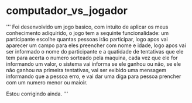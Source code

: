 # computador_vs_jogador
'''
Foi desenvolvido um jogo basico, com intuito de aplicar os meus conhecimento adiquirido, o jogo tem a sequinte funcionalidade: um participante escolhe quantas pessoas irão participar, logo apos vai aparecer um campo para eles preencher com nome e idade, logo apos vai ser informado o nome do participante e a quatidade de tentativas que ele tem para acerta o numero sorteado pela maquina, cada vez que ele for informando um valor, o sistema vai informa se ele ganhou ou não, se ele não ganhou na primeira tentativas, vai ser exibido uma mensagem informando que a pessoa erro, e vai dar uma diga para pessoa prencher com um numero menor ou maioir.

Estou corrigindo ainda.
'''

